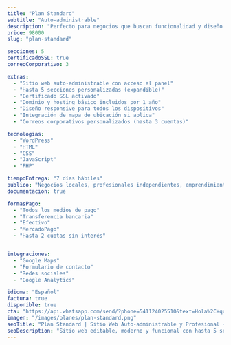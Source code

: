 ```yaml
---
title: "Plan Standard"
subtitle: "Auto-administrable"
description: "Perfecto para negocios que buscan funcionalidad y diseño profesional."
price: 98000
slug: "plan-standard"

secciones: 5
certificadoSSL: true
correoCorporativo: 3

extras:
  - "Sitio web auto-administrable con acceso al panel"
  - "Hasta 5 secciones personalizadas (expandible)"
  - "Certificado SSL activado"
  - "Dominio y hosting básico incluidos por 1 año"
  - "Diseño responsive para todos los dispositivos"
  - "Integración de mapa de ubicación si aplica"
  - "Correos corporativos personalizados (hasta 3 cuentas)"

tecnologias:
  - "WordPress"
  - "HTML"
  - "CSS"
  - "JavaScript"
  - "PHP"

tiempoEntrega: "7 días hábiles"
publico: "Negocios locales, profesionales independientes, emprendimientos que requieren presencia funcional y editable"
documentacion: true

formasPago:
  - "Todos los medios de pago"
  - "Transferencia bancaria"
  - "Efectivo"
  - "MercadoPago"
  - "Hasta 2 cuotas sin interés"


integraciones:
  - "Google Maps"
  - "Formulario de contacto"
  - "Redes sociales"
  - "Google Analytics"

idioma: "Español"
factura: true
disponible: true
cta: "https://api.whatsapp.com/send/?phone=541124025510&text=Hola%2C+quiero+consultar+por+el+servicio+de+Plan+Standard&type=phone_number&app_absent=0"
imagen: "/images/planes/plan-standard.png"
seoTitle: "Plan Standard | Sitio Web Auto-administrable y Profesional - Pixelar Studio"
seoDescription: "Sitio web editable, moderno y funcional con hasta 5 secciones, dominio y hosting incluidos, diseño responsive y correos corporativos."
---
```

